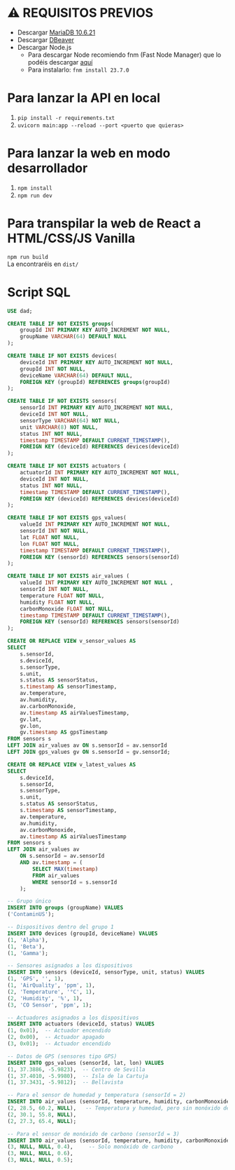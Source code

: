 # ⚠ REQUISITOS PREVIOS
- Descargar [MariaDB 10.6.21](https://mariadb.org/download/?t=mariadb&p=mariadb&r=10.6.21&os=windows&cpu=x86_64&pkg=msi&mirror=raiolanetworks)
- Descargar [DBeaver](https://dbeaver.io/download/)
- Descargar Node.js
    - Para descargar Node recomiendo fnm (Fast Node Manager) que lo podéis descargar [aquí](https://miarma.net/descargas)
    - Para instalarlo: `fnm install 23.7.0`

# Para lanzar la API en local 
1. `pip install -r requirements.txt`
2. `uvicorn main:app --reload --port <puerto que quieras>`

# Para lanzar la web en modo desarrollador
1. `npm install`
2. `npm run dev`

# Para transpilar la web de React a HTML/CSS/JS Vanilla
`npm run build` <br>
La encontraréis en `dist/`

# Script SQL
```sql
USE dad;

CREATE TABLE IF NOT EXISTS groups(
	groupId INT PRIMARY KEY AUTO_INCREMENT NOT NULL,
	groupName VARCHAR(64) DEFAULT NULL
);

CREATE TABLE IF NOT EXISTS devices(
	deviceId INT PRIMARY KEY AUTO_INCREMENT NOT NULL,
	groupId INT NOT NULL,
	deviceName VARCHAR(64) DEFAULT NULL,
	FOREIGN KEY (groupId) REFERENCES groups(groupId)
);

CREATE TABLE IF NOT EXISTS sensors(
	sensorId INT PRIMARY KEY AUTO_INCREMENT NOT NULL,
	deviceId INT NOT NULL,
	sensorType VARCHAR(64) NOT NULL,
	unit VARCHAR(8) NOT NULL,
	status INT NOT NULL,
	timestamp TIMESTAMP DEFAULT CURRENT_TIMESTAMP(),
	FOREIGN KEY (deviceId) REFERENCES devices(deviceId)
);

CREATE TABLE IF NOT EXISTS actuators (
	actuatorId INT PRIMARY KEY AUTO_INCREMENT NOT NULL,
	deviceId INT NOT NULL,
	status INT NOT NULL,
	timestamp TIMESTAMP DEFAULT CURRENT_TIMESTAMP(),
	FOREIGN KEY (deviceId) REFERENCES devices(deviceId)
);

CREATE TABLE IF NOT EXISTS gps_values(
	valueId INT PRIMARY KEY AUTO_INCREMENT NOT NULL,
	sensorId INT NOT NULL,
	lat FLOAT NOT NULL,
	lon FLOAT NOT NULL,
	timestamp TIMESTAMP DEFAULT CURRENT_TIMESTAMP(),
	FOREIGN KEY (sensorId) REFERENCES sensors(sensorId)
);

CREATE TABLE IF NOT EXISTS air_values (
	valueId INT PRIMARY KEY AUTO_INCREMENT NOT NULL ,
	sensorId INT NOT NULL,
	temperature FLOAT NOT NULL,
	humidity FLOAT NOT NULL,
	carbonMonoxide FLOAT NOT NULL,
	timestamp TIMESTAMP DEFAULT CURRENT_TIMESTAMP(),
	FOREIGN KEY (sensorId) REFERENCES sensors(sensorId)
);

CREATE OR REPLACE VIEW v_sensor_values AS
SELECT 
    s.sensorId,
    s.deviceId,
    s.sensorType,
    s.unit,
    s.status AS sensorStatus,
    s.timestamp AS sensorTimestamp,
    av.temperature,
    av.humidity,
    av.carbonMonoxide,
    av.timestamp AS airValuesTimestamp,
    gv.lat,
    gv.lon,
    gv.timestamp AS gpsTimestamp
FROM sensors s
LEFT JOIN air_values av ON s.sensorId = av.sensorId
LEFT JOIN gps_values gv ON s.sensorId = gv.sensorId;

CREATE OR REPLACE VIEW v_latest_values AS
SELECT 
    s.deviceId,
    s.sensorId,
    s.sensorType,
    s.unit,
    s.status AS sensorStatus,
    s.timestamp AS sensorTimestamp,
    av.temperature,
    av.humidity,
    av.carbonMonoxide,
    av.timestamp AS airValuesTimestamp
FROM sensors s
LEFT JOIN air_values av 
    ON s.sensorId = av.sensorId 
    AND av.timestamp = (
        SELECT MAX(timestamp) 
        FROM air_values 
        WHERE sensorId = s.sensorId
    );

-- Grupo único
INSERT INTO groups (groupName) VALUES
('ContaminUS');

-- Dispositivos dentro del grupo 1
INSERT INTO devices (groupId, deviceName) VALUES
(1, 'Alpha'),
(1, 'Beta'),
(1, 'Gamma');

-- Sensores asignados a los dispositivos
INSERT INTO sensors (deviceId, sensorType, unit, status) VALUES
(1, 'GPS', '', 1),
(1, 'AirQuality', 'ppm', 1),
(2, 'Temperature', '°C', 1),
(2, 'Humidity', '%', 1),
(3, 'CO Sensor', 'ppm', 1);

-- Actuadores asignados a los dispositivos
INSERT INTO actuators (deviceId, status) VALUES
(1, 0x01),  -- Actuador encendido
(2, 0x00),  -- Actuador apagado
(3, 0x01);  -- Actuador encendido

-- Datos de GPS (sensores tipo GPS)
INSERT INTO gps_values (sensorId, lat, lon) VALUES
(1, 37.3886, -5.9823),  -- Centro de Sevilla
(1, 37.4010, -5.9980),  -- Isla de la Cartuja
(1, 37.3431, -5.9812);  -- Bellavista

-- Para el sensor de humedad y temperatura (sensorId = 2)
INSERT INTO air_values (sensorId, temperature, humidity, carbonMonoxide) VALUES
(2, 28.5, 60.2, NULL),   -- Temperatura y humedad, pero sin monóxido de carbono
(2, 30.1, 55.8, NULL),
(2, 27.3, 65.4, NULL);

-- Para el sensor de monóxido de carbono (sensorId = 3)
INSERT INTO air_values (sensorId, temperature, humidity, carbonMonoxide) VALUES
(3, NULL, NULL, 0.4),     -- Solo monóxido de carbono
(3, NULL, NULL, 0.6),
(3, NULL, NULL, 0.5);
```
